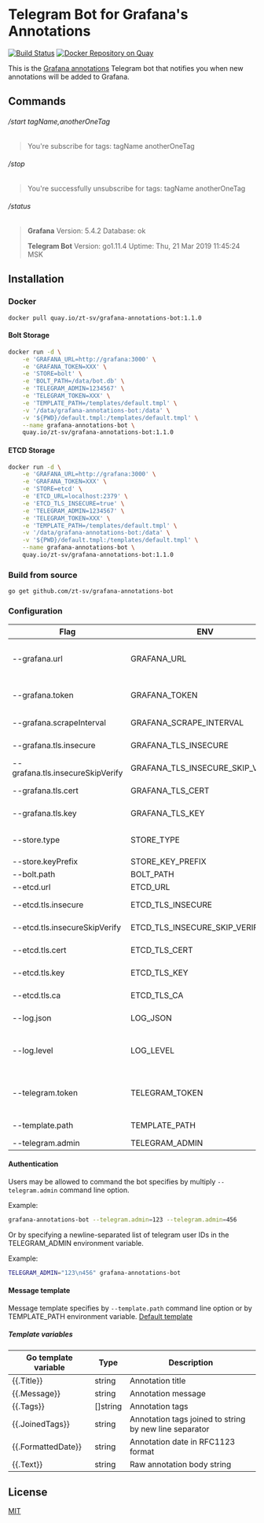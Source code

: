 # Telegram Bot for Grafana's Annotations 

[![Build Status](https://cloud.drone.io/api/badges/zt-sv/grafana-annotations-bot/status.svg)](https://cloud.drone.io/zt-sv/grafana-annotations-bot)
[![Docker Repository on Quay](https://quay.io/repository/zt-sv/grafana-annotations-bot/status "Docker Repository on Quay")](https://quay.io/repository/zt-sv/grafana-annotations-bot)

This is the [Grafana annotations](http://docs.grafana.org/http_api/annotations/) Telegram bot that notifies you when new annotations will be added to Grafana.  

## Commands

###### /start tagName,anotherOneTag

> You're subscribe for tags:
> tagName
> anotherOneTag  

###### /stop

> You're successfully unsubscribe for tags:
> tagName
> anotherOneTag

###### /status

> **Grafana**
> Version: 5.4.2
> Database: ok
> 
> **Telegram Bot**
> Version: go1.11.4
> Uptime: Thu, 21 Mar 2019 11:45:24 MSK

## Installation

### Docker

`docker pull quay.io/zt-sv/grafana-annotations-bot:1.1.0`

#### Bolt Storage

```bash
docker run -d \
	-e 'GRAFANA_URL=http://grafana:3000' \
	-e 'GRAFANA_TOKEN=XXX' \
	-e 'STORE=bolt' \
    -e 'BOLT_PATH=/data/bot.db' \
	-e 'TELEGRAM_ADMIN=1234567' \
	-e 'TELEGRAM_TOKEN=XXX' \
	-e 'TEMPLATE_PATH=/templates/default.tmpl' \
	-v '/data/grafana-annotations-bot:/data' \
	-v '${PWD}/default.tmpl:/templates/default.tmpl' \
	--name grafana-annotations-bot \
	quay.io/zt-sv/grafana-annotations-bot:1.1.0
```

#### ETCD Storage

```bash
docker run -d \
	-e 'GRAFANA_URL=http://grafana:3000' \
	-e 'GRAFANA_TOKEN=XXX' \
	-e 'STORE=etcd' \
	-e 'ETCD_URL=localhost:2379' \
	-e 'ETCD_TLS_INSECURE=true' \
	-e 'TELEGRAM_ADMIN=1234567' \
	-e 'TELEGRAM_TOKEN=XXX' \
	-e 'TEMPLATE_PATH=/templates/default.tmpl' \
	-v '/data/grafana-annotations-bot:/data' \
	-v '${PWD}/default.tmpl:/templates/default.tmpl' \
	--name grafana-annotations-bot \
	quay.io/zt-sv/grafana-annotations-bot:1.1.0
```

### Build from source

`go get github.com/zt-sv/grafana-annotations-bot`

### Configuration
| Flag                             | ENV                              | Required | Default                | Description                                                                                             |
|----------------------------------|----------------------------------|----------|------------------------|---------------------------------------------------------------------------------------------------------|
| --grafana.url                    | GRAFANA_URL                      | True     |                        | The URL that's used to connect to the Grafana, example: `http://localhost:3000`                         |
| --grafana.token                  | GRAFANA_TOKEN                    | True     |                        | The Bearer token used to connect with Grafana API                                                       |
| --grafana.scrapeInterval         | GRAFANA_SCRAPE_INTERVAL          | False    | `10s`                  | Scrape annotations interval                                                                             |
| --grafana.tls.insecure           | GRAFANA_TLS_INSECURE             | False    | `false`                | Insecure connection to Grafana API                                                                      |
| --grafana.tls.insecureSkipVerify | GRAFANA_TLS_INSECURE_SKIP_VERIFY | False    | `false`                | Grafana TLS config - insecure skip verify                                                               |
| --grafana.tls.cert               | GRAFANA_TLS_CERT                 | False    |                        | Grafana TLS config - client cert file path                                                              |
| --grafana.tls.key                | GRAFANA_TLS_KEY                  | False    |                        | Grafana TLS config - client key file path                                                               |
| --store.type                     | STORE_TYPE                       | False    | `bolt`                 | The store to use. Possible values: `bolt`, `etcd`                                                       |
| --store.keyPrefix                | STORE_KEY_PREFIX                 | False    | `annotationsbot/chats` | Prefix for store keys                                                                                   |
| --bolt.path                      | BOLT_PATH                        | False    | `/tmp/bot.db`          | Bolt database file path                                                                                 |
| --etcd.url                       | ETCD_URL                         | False    | `localhost:2379`       |                                                                                                         |
| --etcd.tls.insecure              | ETCD_TLS_INSECURE                | False    | `false`                | Insecure connection to ETCD                                                                             |
| --etcd.tls.insecureSkipVerify    | ETCD_TLS_INSECURE_SKIP_VERIFY    | False    | `false`                | ETCD TLS config - insecure skip verify                                                                  |
| --etcd.tls.cert                  | ETCD_TLS_CERT                    | False    |                        | ETCD TLS config - client cert file path                                                                 |
| --etcd.tls.key                   | ETCD_TLS_KEY                     | False    |                        | ETCD TLS config - client key file path                                                                  |
| --etcd.tls.ca                    | ETCD_TLS_CA                      | False    |                        | ETCD TLS config - CA file path                                                                          |
| --log.json                       | LOG_JSON                         | False    | `false`                | Tell the application to log json, default: false                                                        |
| --log.level                      | LOG_LEVEL                        | False    | `info`                 | The log level to use for filtering logs, possible values: debug, info, warn, error                      |
| --telegram.token                 | TELEGRAM_TOKEN                   | True     |                        | The token used to connect with Telegram. Token you get from [@botfather](https://telegram.me/botfather) |
| --template.path                  | TEMPLATE_PATH                    | True     |                        | The path to the template                                                                                |
| --telegram.admin                 | TELEGRAM_ADMIN                   | True     |                        | Telegram admin IDs                                                                                      |

#### Authentication
Users may be allowed to command the bot specifies by multiply `--telegram.admin` command line option. 

Example:
```bash
grafana-annotations-bot --telegram.admin=123 --telegram.admin=456
```

Or by specifying a newline-separated list of telegram user IDs in the TELEGRAM_ADMIN environment variable.

Example:
```bash
TELEGRAM_ADMIN="123\n456" grafana-annotations-bot
```

#### Message template
Message template specifies by `--template.path` command line option or by TEMPLATE_PATH environment variable.
[Default template](default.tmpl)

##### Template variables
| Go template variable | Type     | Description                                            |
|----------------------|----------|--------------------------------------------------------|
| {{.Title}}           | string   | Annotation title                                       |
| {{.Message}}         | string   | Annotation message                                     |
| {{.Tags}}            | []string | Annotation tags                                        |
| {{.JoinedTags}}      | string   | Annotation tags joined to string by new line separator |
| {{.FormattedDate}}   | string   | Annotation date in RFC1123 format                      |
| {{.Text}}            | string   | Raw annotation body string                             |


## License

  [MIT](LICENSE)